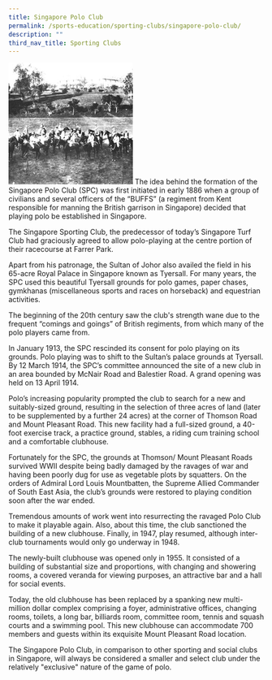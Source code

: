 ```yaml
---
title: Singapore Polo Club
permalink: /sports-education/sporting-clubs/singapore-polo-club/
description: ""
third_nav_title: Sporting Clubs
---
```

![Singapore Polo Club](/images/Sport%20Education/Sporting%20Clubs/PoloClub.jpeg)
The idea behind the formation of the Singapore Polo Club (SPC) was first initiated in early 1886 when a group of civilians and several officers of the “BUFFS” (a regiment from Kent responsible for manning the British garrison in Singapore) decided that playing polo be established in Singapore.
  
The Singapore Sporting Club, the predecessor of today’s Singapore Turf Club had graciously agreed to allow polo-playing at the centre portion of their racecourse at Farrer Park.
  
Apart from his patronage, the Sultan of Johor also availed the field in his 65-acre Royal Palace in Singapore known as Tyersall. For many years, the SPC used this beautiful Tyersall grounds for polo games, paper chases, gymkhanas (miscellaneous sports and races on horseback) and equestrian activities. 
  
The beginning of the 20th century saw the club's strength wane due to the frequent “comings and goings” of British regiments, from which many of the polo players came from.
  
In January 1913, the SPC rescinded its consent for polo playing on its grounds. Polo playing was to shift to the Sultan’s palace grounds at Tyersall. By 12 March 1914, the SPC’s committee announced the site of a new club in an area bounded by McNair Road and Balestier Road. A grand opening was held on 13 April 1914.
  
Polo’s increasing popularity prompted the club to search for a new and suitably-sized ground, resulting in the selection of three acres of land (later to be supplemented by a further 24 acres) at the corner of Thomson Road and Mount Pleasant Road. This new facility had a full-sized ground, a 40-foot exercise track, a practice ground, stables, a riding cum training school and a comfortable clubhouse.

Fortunately for the SPC, the grounds at Thomson/ Mount Pleasant Roads survived WWII despite being badly damaged by the ravages of war and having been poorly dug for use as vegetable plots by squatters. On the orders of Admiral Lord Louis Mountbatten, the Supreme Allied Commander of South East Asia, the club’s grounds were restored to playing condition soon after the war ended.

Tremendous amounts of work went into resurrecting the ravaged Polo Club to make it playable again. Also, about this time, the club sanctioned the building of a new clubhouse. Finally, in 1947, play resumed, although inter-club tournaments would only go underway in 1948. 

The newly-built clubhouse was opened only in 1955\. It consisted of a building of substantial size and proportions, with changing and showering rooms, a covered veranda for viewing purposes, an attractive bar and a hall for social events.

Today, the old clubhouse has been replaced by a spanking new multi-million dollar complex comprising a foyer, administrative offices, changing rooms, toilets, a long bar, billiards room, committee room, tennis and squash courts and a swimming pool. This new clubhouse can accommodate 700 members and guests within its exquisite Mount Pleasant Road location.   

The Singapore Polo Club, in comparison to other sporting and social clubs in Singapore, will always be considered a smaller and select club under the relatively "exclusive" nature of the game of polo.